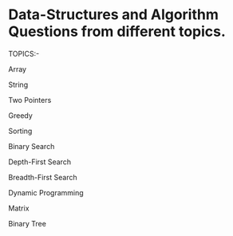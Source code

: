 # Data-Structures and Algorithm Questions from different topics. 

TOPICS:-

Array

String

Two Pointers

Greedy

Sorting

Binary Search

Depth-First Search

Breadth-First Search

Dynamic Programming

Matrix

Binary Tree
